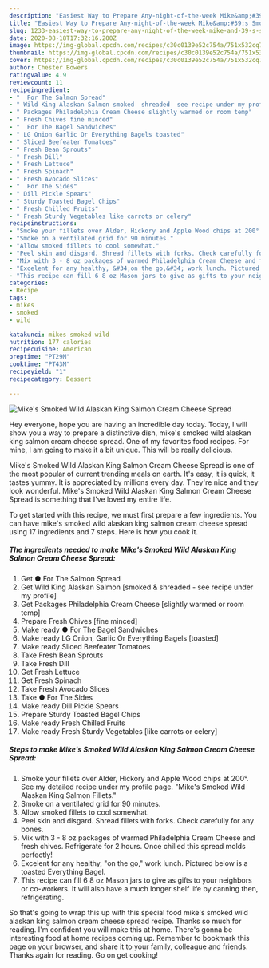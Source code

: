 ```yaml
---
description: "Easiest Way to Prepare Any-night-of-the-week Mike&amp;#39;s Smoked Wild Alaskan King Salmon Cream Cheese Spread"
title: "Easiest Way to Prepare Any-night-of-the-week Mike&amp;#39;s Smoked Wild Alaskan King Salmon Cream Cheese Spread"
slug: 1233-easiest-way-to-prepare-any-night-of-the-week-mike-and-39-s-smoked-wild-alaskan-king-salmon-cream-cheese-spread
date: 2020-08-18T17:32:16.200Z
image: https://img-global.cpcdn.com/recipes/c30c0139e52c754a/751x532cq70/mikes-smoked-wild-alaskan-king-salmon-cream-cheese-spread-recipe-main-photo.jpg
thumbnail: https://img-global.cpcdn.com/recipes/c30c0139e52c754a/751x532cq70/mikes-smoked-wild-alaskan-king-salmon-cream-cheese-spread-recipe-main-photo.jpg
cover: https://img-global.cpcdn.com/recipes/c30c0139e52c754a/751x532cq70/mikes-smoked-wild-alaskan-king-salmon-cream-cheese-spread-recipe-main-photo.jpg
author: Chester Bowers
ratingvalue: 4.9
reviewcount: 11
recipeingredient:
- "  For The Salmon Spread"
- " Wild King Alaskan Salmon smoked  shreaded  see recipe under my profile"
- " Packages Philadelphia Cream Cheese slightly warmed or room temp"
- " Fresh Chives fine minced"
- "  For The Bagel Sandwiches"
- " LG Onion Garlic Or Everything Bagels toasted"
- " Sliced Beefeater Tomatoes"
- " Fresh Bean Sprouts"
- " Fresh Dill"
- " Fresh Lettuce"
- " Fresh Spinach"
- " Fresh Avocado Slices"
- "  For The Sides"
- " Dill Pickle Spears"
- " Sturdy Toasted Bagel Chips"
- " Fresh Chilled Fruits"
- " Fresh Sturdy Vegetables like carrots or celery"
recipeinstructions:
- "Smoke your fillets over Alder, Hickory and Apple Wood chips at 200°. See my detailed recipe under my profile page. &#34;Mike&#39;s Smoked Wild Alaskan King Salmon Fillets.&#34;"
- "Smoke on a ventilated grid for 90 minutes."
- "Allow smoked fillets to cool somewhat."
- "Peel skin and disgard. Shread fillets with forks. Check carefully for any bones."
- "Mix with 3 - 8 oz packages of warmed Philadelphia Cream Cheese and fresh chives. Refrigerate for 2 hours. Once chilled this spread molds perfectly!"
- "Excelent for any healthy, &#34;on the go,&#34; work lunch. Pictured below is a toasted Everything Bagel."
- "This recipe can fill 6 8 oz Mason jars to give as gifts to your neighbors or co-workers. It will also have a much longer shelf life by canning then, refrigerating."
categories:
- Recipe
tags:
- mikes
- smoked
- wild

katakunci: mikes smoked wild 
nutrition: 177 calories
recipecuisine: American
preptime: "PT29M"
cooktime: "PT43M"
recipeyield: "1"
recipecategory: Dessert

---
```



![Mike&#39;s Smoked Wild Alaskan King Salmon Cream Cheese Spread](https://img-global.cpcdn.com/recipes/c30c0139e52c754a/751x532cq70/mikes-smoked-wild-alaskan-king-salmon-cream-cheese-spread-recipe-main-photo.jpg)

Hey everyone, hope you are having an incredible day today. Today, I will show you a way to prepare a distinctive dish, mike&#39;s smoked wild alaskan king salmon cream cheese spread. One of my favorites food recipes. For mine, I am going to make it a bit unique. This will be really delicious.



Mike&#39;s Smoked Wild Alaskan King Salmon Cream Cheese Spread is one of the most popular of current trending meals on earth. It's easy, it is quick, it tastes yummy. It is appreciated by millions every day. They're nice and they look wonderful. Mike&#39;s Smoked Wild Alaskan King Salmon Cream Cheese Spread is something that I've loved my entire life.


To get started with this recipe, we must first prepare a few ingredients. You can have mike&#39;s smoked wild alaskan king salmon cream cheese spread using 17 ingredients and 7 steps. Here is how you cook it.

<!--inarticleads1-->

##### The ingredients needed to make Mike&#39;s Smoked Wild Alaskan King Salmon Cream Cheese Spread:

1. Get  ● For The Salmon Spread
1. Get  Wild King Alaskan Salmon [smoked &amp; shreaded - see recipe under my profile]
1. Get  Packages Philadelphia Cream Cheese [slightly warmed or room temp]
1. Prepare  Fresh Chives [fine minced]
1. Make ready  ● For The Bagel Sandwiches
1. Make ready  LG Onion, Garlic Or Everything Bagels [toasted]
1. Make ready  Sliced Beefeater Tomatoes
1. Take  Fresh Bean Sprouts
1. Take  Fresh Dill
1. Get  Fresh Lettuce
1. Get  Fresh Spinach
1. Take  Fresh Avocado Slices
1. Take  ● For The Sides
1. Make ready  Dill Pickle Spears
1. Prepare  Sturdy Toasted Bagel Chips
1. Make ready  Fresh Chilled Fruits
1. Make ready  Fresh Sturdy Vegetables [like carrots or celery]




<!--inarticleads2-->

##### Steps to make Mike&#39;s Smoked Wild Alaskan King Salmon Cream Cheese Spread:

1. Smoke your fillets over Alder, Hickory and Apple Wood chips at 200°. See my detailed recipe under my profile page. &#34;Mike&#39;s Smoked Wild Alaskan King Salmon Fillets.&#34;
1. Smoke on a ventilated grid for 90 minutes.
1. Allow smoked fillets to cool somewhat.
1. Peel skin and disgard. Shread fillets with forks. Check carefully for any bones.
1. Mix with 3 - 8 oz packages of warmed Philadelphia Cream Cheese and fresh chives. Refrigerate for 2 hours. Once chilled this spread molds perfectly!
1. Excelent for any healthy, &#34;on the go,&#34; work lunch. Pictured below is a toasted Everything Bagel.
1. This recipe can fill 6 8 oz Mason jars to give as gifts to your neighbors or co-workers. It will also have a much longer shelf life by canning then, refrigerating.




So that's going to wrap this up with this special food mike&#39;s smoked wild alaskan king salmon cream cheese spread recipe. Thanks so much for reading. I'm confident you will make this at home. There's gonna be interesting food at home recipes coming up. Remember to bookmark this page on your browser, and share it to your family, colleague and friends. Thanks again for reading. Go on get cooking!
